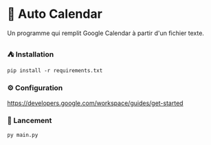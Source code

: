 # 📅 Auto Calendar
Un programme qui remplit Google Calendar à partir d'un fichier texte.

### ⛺ Installation
`pip install -r requirements.txt`

### ⚙️ Configuration
https://developers.google.com/workspace/guides/get-started

### 🚀 Lancement
`py main.py`